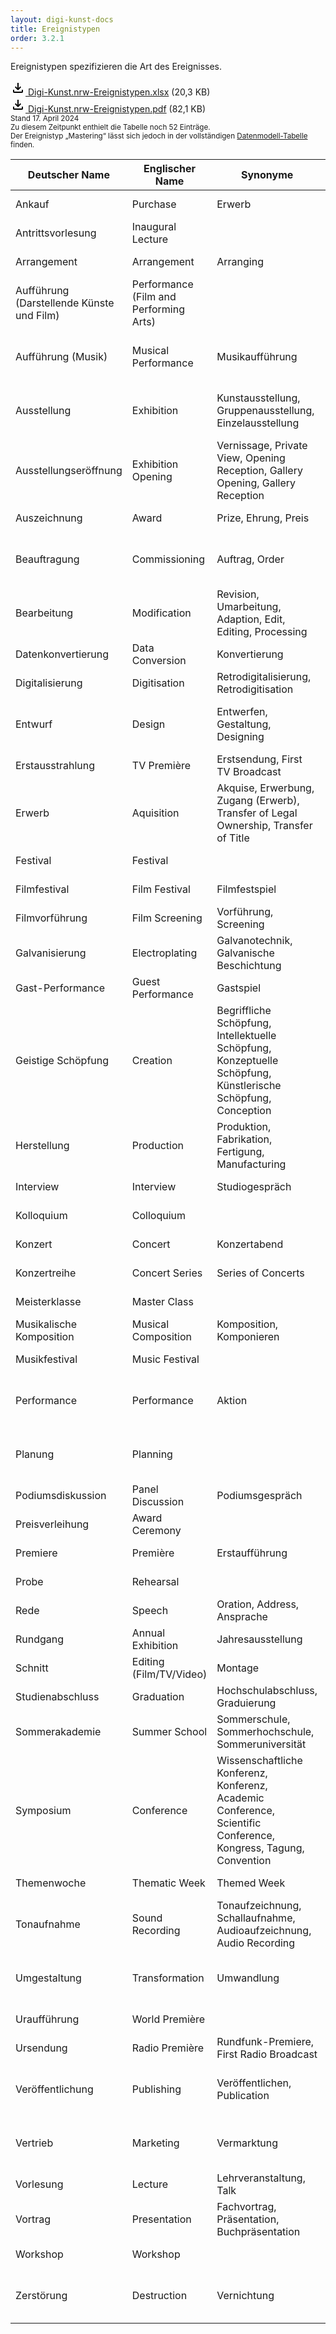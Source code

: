 ```yaml
---
layout: digi-kunst-docs
title: Ereignistypen
order: 3.2.1
---
```


Ereignistypen spezifizieren die Art des Ereignisses.

[<svg class="download-icon" xmlns="https://www.w3.org/2000/svg" height="24" viewBox="0 -960 960 960" width="24"><path d="M480-320 280-520l56-58 104 104v-326h80v326l104-104 56 58-200 200ZM240-160q-33 0-56.5-23.5T160-240v-120h80v120h480v-120h80v120q0 33-23.5 56.5T720-160H240Z"/></svg> Digi-Kunst.nrw-Ereignistypen.xlsx](/assets/documents/Digi-Kunst.nrw-Ereignistypen.xlsx) (20,3 KB)  
[<svg class="download-icon" xmlns="https://www.w3.org/2000/svg" height="24" viewBox="0 -960 960 960" width="24"><path d="M480-320 280-520l56-58 104 104v-326h80v326l104-104 56 58-200 200ZM240-160q-33 0-56.5-23.5T160-240v-120h80v120h480v-120h80v120q0 33-23.5 56.5T720-160H240Z"/></svg> Digi-Kunst.nrw-Ereignistypen.pdf](/assets/documents/Digi-Kunst.nrw-Ereignistypen.pdf) (82,1 KB)  
<sub>Stand 17. April 2024  
Zu diesem Zeitpunkt enthielt die Tabelle noch 52 Einträge.  
Der Ereignistyp „Mastering“ lässt sich jedoch in der vollständigen [Datenmodell-Tabelle](/technische-dokumentation/datenmodell#tabelle) finden.</sub>


| Deutscher Name  | Englischer Name | Synonyme | Wikidata-Link | GND-Link | AAT-Link | LIDO-Terminologie-Link |
| ------------- | ------------- | ------------- | ------------- | ------------- | ------------- | ------------- |
| Ankauf | Purchase | Erwerb | [https://www.wikidata.org/entity/Q1369832](https://www.wikidata.org/entity/Q1369832) | [https://d-nb.info/gnd/4128692-3](https://d-nb.info/gnd/4128692-3) |||
| Antrittsvorlesung | Inaugural Lecture || [https://www.wikidata.org/entity/Q609261](https://www.wikidata.org/entity/Q609261) | [https://d-nb.info/gnd/4426602-9](https://d-nb.info/gnd/4426602-9) |||
| Arrangement | Arrangement | Arranging | [https://www.wikidata.org/entity/Q379755](https://www.wikidata.org/entity/Q379755) | [https://d-nb.info/gnd/4285138-5](https://d-nb.info/gnd/4285138-5) |||
| Aufführung (Darstellende Künste und Film) | Performance (Film and Performing Arts) || [https://www.wikidata.org/entity/Q35140](https://www.wikidata.org/entity/Q35140) | [https://d-nb.info/gnd/4143388-9](https://d-nb.info/gnd/4143388-9) ||[http://terminology.lido-schema.org/lido00030](http://terminology.lido-schema.org/lido00030)|
| Aufführung (Musik) | Musical Performance | Musikaufführung | [https://www.wikidata.org/entity/Q106805967](https://www.wikidata.org/entity/Q106805967) | [https://d-nb.info/gnd/7502757-4](https://d-nb.info/gnd/7502757-4) ||[http://terminology.lido-schema.org/lido00030](http://terminology.lido-schema.org/lido00030)|
| Ausstellung | Exhibition | Kunstausstellung, Gruppenausstellung, Einzelausstellung | [https://www.wikidata.org/entity/Q464980](https://www.wikidata.org/entity/Q464980) | [https://d-nb.info/gnd/4129601-1](https://d-nb.info/gnd/7502757-4) | [https://vocab.getty.edu/aat/300054766](https://vocab.getty.edu/aat/300054766) | [http://terminology.lido-schema.org/lido00225](http://terminology.lido-schema.org/lido00225)|
| Ausstellungseröffnung | Exhibition Opening | Vernissage, Private View, Opening Reception, Gallery Opening, Gallery Reception| [https://www.wikidata.org/entity/Q772257](https://www.wikidata.org/entity/Q772257)| [https://d-nb.info/gnd/4435671-7](https://d-nb.info/gnd/4435671-7) |||
| Auszeichnung | Award | Prize, Ehrung, Preis | [https://www.wikidata.org/entity/Q618779](https://www.wikidata.org/entity/Q618779)| [https://d-nb.info/gnd/4338046-3](https://d-nb.info/gnd/4338046-3) |||		
| Beauftragung | Commissioning | Auftrag, Order | [https://www.wikidata.org/entity/Q566889](https://www.wikidata.org/entity/Q566889) | [https://d-nb.info/gnd/4003557-8](https://vocab.getty.edu/aat/300157782) || [http://terminology.lido-schema.org/lido00226](http://terminology.lido-schema.org/lido00226) |
| Bearbeitung | Modification | Revision, Umarbeitung, Adaption, Edit, Editing, Processing | [https://www.wikidata.org/entity/Q109243379](https://www.wikidata.org/entity/Q109243379) | [https://d-nb.info/gnd/4120981-3](https://d-nb.info/gnd/4120981-3) || [http://terminology.lido-schema.org/lido00006](http://terminology.lido-schema.org/lido00006) |
| Datenkonvertierung | Data Conversion | Konvertierung | [https://www.wikidata.org/entity/Q1783551](https://www.wikidata.org/entity/Q1783551) |	[https://d-nb.info/gnd/4138254-7](https://d-nb.info/gnd/4138254-7) |||
| Digitalisierung | Digitisation | Retrodigitalisierung, Retrodigitisation | [https://www.wikidata.org/entity/Q843958](https://www.wikidata.org/entity/Q843958) | [https://d-nb.info/gnd/4123065-6](https://d-nb.info/gnd/4123065-6) | [https://vocab.getty.edu/aat/300202383](https://vocab.getty.edu/aat/300202383) ||
| Entwurf | Design | Entwerfen, Gestaltung, Designing | [https://www.wikidata.org/entity/Q1519454](https://www.wikidata.org/entity/Q1519454) | [https://d-nb.info/gnd/4121208-3](https://d-nb.info/gnd/4121208-3) | [https://vocab.getty.edu/aat/300102051](https://vocab.getty.edu/aat/300102051) | [http://terminology.lido-schema.org/lido00224](http://terminology.lido-schema.org/lido00224) |
| Erstausstrahlung | TV Première | Erstsendung, First TV Broadcast | [https://www.wikidata.org/entity/Q118581977](https://www.wikidata.org/entity/Q118581977) ||||
| Erwerb | Aquisition | Akquise, Erwerbung, Zugang (Erwerb), Transfer of Legal Ownership, Transfer of Title | [https://www.wikidata.org/entity/Q3604747](https://www.wikidata.org/entity/Q3604747) | [https://d-nb.info/gnd/4212536-4](https://d-nb.info/gnd/4212536-4) | [https://vocab.getty.edu/aat/300157782](https://vocab.getty.edu/aat/300157782) | [http://terminology.lido-schema.org/lido00001](http://terminology.lido-schema.org/lido00001) |
| Festival | Festival || [https://www.wikidata.org/entity/Q132241](https://www.wikidata.org/entity/Q132241) | [https://d-nb.info/gnd/4154198-4](https://d-nb.info/gnd/4154198-4) |||
| Filmfestival | Film Festival | Filmfestspiel | [https://www.wikidata.org/entity/Q220505](https://www.wikidata.org/entity/Q220505) | [https://d-nb.info/gnd/4359942-4](https://d-nb.info/gnd/4359942-4) |||
| Filmvorführung | Film Screening | Vorführung, Screening | [https://www.wikidata.org/entity/Q2295790](https://www.wikidata.org/entity/Q2295790) | [https://d-nb.info/gnd/4196355-6](https://d-nb.info/gnd/4196355-6) |||
| Galvanisierung | Electroplating | Galvanotechnik, Galvanische Beschichtung | [https://www.wikidata.org/entity/Q3503392](https://www.wikidata.org/entity/Q3503392) |	[https://d-nb.info/gnd/4129892-5](https://d-nb.info/gnd/4129892-5) | [https://vocab.getty.edu/aat/300054000](https://vocab.getty.edu/aat/300054000)	||
| Gast-Performance | Guest Performance | Gastspiel | [https://www.wikidata.org/entity/Q40249767](https://www.wikidata.org/entity/Q40249767) | [https://d-nb.info/gnd/4255674-0](https://d-nb.info/gnd/4255674-0) |
| Geistige Schöpfung | Creation | Begriffliche Schöpfung, Intellektuelle Schöpfung, Konzeptuelle Schöpfung, Künstlerische Schöpfung, Conception | [https://www.wikidata.org/entity/Q11398090](https://www.wikidata.org/entity/Q11398090) ||| [http://terminology.lido-schema.org/lido00012](http://terminology.lido-schema.org/lido00012) |
| Herstellung | Production | Produktion, Fabrikation, Fertigung, Manufacturing | [https://www.wikidata.org/entity/Q739302](https://www.wikidata.org/entity/Q739302) | [https://d-nb.info/gnd/4159653-5](https://d-nb.info/gnd/4159653-5) | [https://vocab.getty.edu/aat/300054713](https://vocab.getty.edu/aat/300054713) |	[http://terminology.lido-schema.org/lido00007](http://terminology.lido-schema.org/lido00007) |
| Interview | Interview | Studiogespräch | [https://www.wikidata.org/entity/Q178651](https://www.wikidata.org/entity/Q178651) |	[https://d-nb.info/gnd/4027503-6](https://d-nb.info/gnd/4027503-6) | [https://vocab.getty.edu/aat/300026392](https://vocab.getty.edu/aat/300026392) ||
| Kolloquium | Colloquium || [https://www.wikidata.org/entity/Q4228029](https://www.wikidata.org/entity/Q4228029) ||||
| Konzert | Concert | Konzertabend | [https://www.wikidata.org/entity/Q182832](https://www.wikidata.org/entity/Q182832) | [https://d-nb.info/gnd/4317474-7](https://d-nb.info/gnd/4317474-7) |||
| Konzertreihe | Concert Series | Series of Concerts | [https://www.wikidata.org/entity/Q107736918](https://www.wikidata.org/entity/Q107736918) | [https://d-nb.info/gnd/4432417-0](https://d-nb.info/gnd/4432417-0) |||
| Meisterklasse | Master Class || [https://www.wikidata.org/entity/Q2537465](https://www.wikidata.org/entity/Q2537465) |	[https://d-nb.info/gnd/1033761672](https://d-nb.info/gnd/1033761672) |||
| Musikalische Komposition | Musical Composition | Komposition, Komponieren | [https://www.wikidata.org/entity/Q11895763](https://www.wikidata.org/entity/Q11895763) | [https://d-nb.info/gnd/4133320-2](https://d-nb.info/gnd/4133320-2) |||
| Musikfestival | Music Festival || [https://www.wikidata.org/entity/Q868557](https://www.wikidata.org/entity/Q868557) | [https://d-nb.info/gnd/4170821-0](https://d-nb.info/gnd/4170821-0) |||
| Performance | Performance | Aktion | [https://www.wikidata.org/entity/Q213156](https://www.wikidata.org/entity/Q213156) |	[https://d-nb.info/gnd/4173750-7](https://d-nb.info/gnd/4173750-7) | [https://vocab.getty.edu/aat/300121445](https://vocab.getty.edu/aat/300121445) | [http://terminology.lido-schema.org/lido00030](http://terminology.lido-schema.org/lido00030) |
| Planung | Planning || [https://www.wikidata.org/entity/Q309100](https://www.wikidata.org/entity/Q309100) |	[http://d-nb.info/gnd/4046235-3](http://d-nb.info/gnd/4046235-3) | [https://vocab.getty.edu/aat/300054425](https://vocab.getty.edu/aat/300054425) | [http://terminology.lido-schema.org/lido00032](http://terminology.lido-schema.org/lido00032) |
| Podiumsdiskussion | Panel Discussion | Podiumsgespräch | [https://www.wikidata.org/entity/Q2100278](https://www.wikidata.org/entity/Q2100278) | [https://d-nb.info/gnd/4614247-2](https://d-nb.info/gnd/4614247-2) |||
| Preisverleihung | Award Ceremony || [https://www.wikidata.org/entity/Q4504495](https://www.wikidata.org/entity/Q4504495) ||||
| Premiere | Première | Erstaufführung | [https://www.wikidata.org/entity/Q204854](https://www.wikidata.org/entity/Q204854) | [https://d-nb.info/gnd/4519367-8](https://d-nb.info/gnd/4519367-8) | [https://vocab.getty.edu/aat/300069101](https://vocab.getty.edu/aat/300069101) ||
| Probe | Rehearsal || [https://www.wikidata.org/entity/Q1751775](https://www.wikidata.org/entity/Q1751775) | [https://d-nb.info/gnd/7660069-5](https://d-nb.info/gnd/7660069-5) |||
| Rede | Speech | Oration, Address, Ansprache | [https://www.wikidata.org/entity/Q861911](https://www.wikidata.org/entity/Q861911) | [https://d-nb.info/gnd/4048882-2](https://d-nb.info/gnd/4048882-2) | [https://vocab.getty.edu/aat/300417595](https://vocab.getty.edu/aat/300417595) ||
| Rundgang | Annual Exhibition | Jahresausstellung | [https://www.wikidata.org/entity/Q55336815](https://www.wikidata.org/entity/Q55336815) || [https://vocab.getty.edu/aat/300311622](https://vocab.getty.edu/aat/300311622) ||
| Schnitt | Editing (Film/TV/Video) | Montage | [https://www.wikidata.org/entity/Q237893](https://www.wikidata.org/entity/Q237893) | [https://d-nb.info/gnd/4281773-0](https://d-nb.info/gnd/4281773-0) |||
| Studienabschluss | Graduation | Hochschulabschluss, Graduierung | [https://www.wikidata.org/entity/Q1054021](https://www.wikidata.org/entity/Q1054021) | [https://d-nb.info/gnd/4332831-3](https://d-nb.info/gnd/4332831-3) |||
| Sommerakademie | Summer School | Sommerschule, Sommerhochschule, Sommeruniversität | [https://www.wikidata.org/entity/Q647882](https://www.wikidata.org/entity/Q647882) | [https://d-nb.info/gnd/4331584-7](https://d-nb.info/gnd/4331584-7) |||
| Symposium | Conference | Wissenschaftliche Konferenz, Konferenz, Academic Conference, Scientific Conference, Kongress, Tagung, Convention | [https://www.wikidata.org/entity/Q2020153](https://www.wikidata.org/entity/Q2020153) | [https://d-nb.info/gnd/4032055-8](https://d-nb.info/gnd/4032055-8) | [https://vocab.getty.edu/aat/300054789](https://vocab.getty.edu/aat/300054789) ||
| Themenwoche | Thematic Week | Themed Week | [https://www.wikidata.org/entity/Q10692570](https://www.wikidata.org/entity/Q10692570) ||||
| Tonaufnahme | Sound Recording | Tonaufzeichnung, Schallaufnahme, Audioaufzeichnung, Audio Recording | [https://www.wikidata.org/entity/Q5057302](https://www.wikidata.org/entity/Q5057302) |	[https://d-nb.info/gnd/4052020-1](https://d-nb.info/gnd/4052020-1) | [https://vocab.getty.edu/aat/300255735](https://vocab.getty.edu/aat/300255735) ||
| Umgestaltung | Transformation | Umwandlung | [https://www.wikidata.org/entity/Q10357784](https://www.wikidata.org/entity/Q10357784) |	[https://d-nb.info/gnd/4452586-2](https://d-nb.info/gnd/4452586-2) ||  [http://terminology.lido-schema.org/lido00029](http://terminology.lido-schema.org/lido00029) |
| Uraufführung | World Première	|| [https://www.wikidata.org/entity/Q2500107](https://www.wikidata.org/entity/Q2500107) | [https://d-nb.info/gnd/4236166-7](https://d-nb.info/gnd/4236166-7) |||
| Ursendung | Radio Première | Rundfunk-Premiere, First Radio Broadcast | [https://www.wikidata.org/entity/Q118581694](https://www.wikidata.org/entity/Q118581694) |
| Veröffentlichung | Publishing | Veröffentlichen, Publication | [https://www.wikidata.org/entity/Q3972943](https://www.wikidata.org/entity/Q3972943) | [http://d-nb.info/gnd/4187925-9](http://d-nb.info/gnd/4187925-9) | [https://vocab.getty.edu/aat/300054686](https://vocab.getty.edu/aat/300054686) | [http://terminology.lido-schema.org/lido00228](http://terminology.lido-schema.org/lido00228) |
| Vertrieb | Marketing | Vermarktung | [https://www.wikidata.org/entity/Q39809](https://www.wikidata.org/entity/Q39809) | [https://d-nb.info/gnd/4127117-8](https://d-nb.info/gnd/4127117-8) | [https://vocab.getty.edu/aat/300054673](https://vocab.getty.edu/aat/300054673) | [http://terminology.lido-schema.org/lido00401](http://terminology.lido-schema.org/lido00401) |
| Vorlesung | Lecture | Lehrveranstaltung, Talk | [https://www.wikidata.org/entity/Q603773](https://www.wikidata.org/entity/Q603773) | [https://d-nb.info/gnd/4117405-7](https://d-nb.info/gnd/4117405-7) | [https://vocab.getty.edu/aat/300026673](https://vocab.getty.edu/aat/300026673) ||
| Vortrag | Presentation | Fachvortrag, Präsentation, Buchpräsentation | [https://www.wikidata.org/entity/Q604733](https://www.wikidata.org/entity/Q604733) | [https://d-nb.info/gnd/4064035-8](https://d-nb.info/gnd/4064035-8) |||
| Workshop | Workshop || [https://www.wikidata.org/entity/Q27556165](https://www.wikidata.org/entity/Q27556165) ||||
| Zerstörung | Destruction | Vernichtung | [https://www.wikidata.org/entity/Q17781833](https://www.wikidata.org/entity/Q17781833) | [https://d-nb.info/gnd/4222882-7](https://d-nb.info/gnd/4222882-7) | [https://vocab.getty.edu/aat/300053087](https://vocab.getty.edu/aat/300053087) | [http://terminology.lido-schema.org/lido00026](http://terminology.lido-schema.org/lido00026) |
